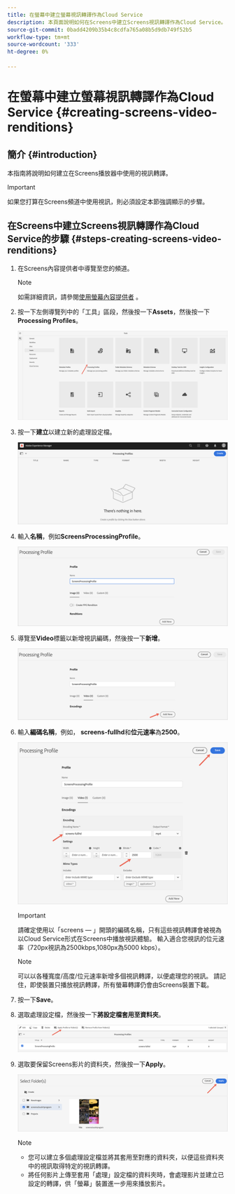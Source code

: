 ```yaml
---
title: 在螢幕中建立螢幕視訊轉譯作為Cloud Service
description: 本頁面說明如何在Screens中建立Screens視訊轉譯作為Cloud Service。
source-git-commit: 0badd4209b35b4c8cdfa765a08b5d9db749f52b5
workflow-type: tm+mt
source-wordcount: '333'
ht-degree: 0%

---
```



# 在螢幕中建立螢幕視訊轉譯作為Cloud Service {#creating-screens-video-renditions}

## 簡介 {#introduction}

本指南將說明如何建立在Screens播放器中使用的視訊轉譯。

>[!IMPORTANT]
>如果您打算在Screens頻道中使用視訊，則必須設定本節強調顯示的步驟。

## 在Screens中建立Screens視訊轉譯作為Cloud Service的步驟 {#steps-creating-screens-video-renditions}

1. 在Screens內容提供者中導覽至您的頻道。

   >[!NOTE]
   >如需詳細資訊，請參閱[使用螢幕內容提供者](https://experienceleague.adobe.com/docs/experience-manager-cloud-service/screens-as-cloud-service/configure-screens-cloud/using-screens-content-provider.html?lang=en#screens-content-provider) 。

1. 按一下左側導覽列中的「工具」區段，然後按一下&#x200B;**Assets**，然後按一下&#x200B;**Processing Profiles**。

   ![](/help/screens-cloud/assets/configure/screens-cp-3.png)

1. 按一下&#x200B;**建立**&#x200B;以建立新的處理設定檔。

   ![](/help/screens-cloud/assets/configure/screens-video-2.png)

1. 輸入&#x200B;**名稱**，例如&#x200B;**ScreensProcessingProfile**。

   ![](/help/screens-cloud/assets/configure/screens-video-3.png)

1. 導覽至&#x200B;**Video**&#x200B;標籤以新增視訊編碼，然後按一下&#x200B;**新增**。

   ![](/help/screens-cloud/assets/configure/screens-video-4a.png)

1. 輸入&#x200B;**編碼名稱**，例如， **screens-fullhd**&#x200B;和&#x200B;**位元速率**&#x200B;為&#x200B;**2500**。

   ![](/help/screens-cloud/assets/configure/screens-video-4.png)

   >[!IMPORTANT]
   >請確定使用以「screens — 」開頭的編碼名稱，只有這些視訊轉譯會被視為以Cloud Service形式在Screens中播放視訊體驗。 輸入適合您視訊的位元速率（720px視訊為2500kbps,1080px為5000 kbps）。

   >[!NOTE]
   >可以以各種寬度/高度/位元速率新增多個視訊轉譯，以便處理您的視訊。 請記住，即使裝置只播放視訊轉譯，所有螢幕轉譯仍會由Screens裝置下載。

1. 按一下&#x200B;**Save**。

1. 選取處理設定檔，然後按一下&#x200B;**將設定檔套用至資料夾**。

   ![](/help/screens-cloud/assets/configure/screens-video-5.png)

1. 選取要保留Screens影片的資料夾，然後按一下&#x200B;**Apply**。

   ![](/help/screens-cloud/assets/configure/screens-video-6.png)

   >[!NOTE]
   >* 您可以建立多個處理設定檔並將其套用至對應的資料夾，以便這些資料夾中的視訊取得特定的視訊轉譯。
   >* 將任何影片上傳至套用「處理」設定檔的資料夾時，會處理影片並建立已設定的轉譯，供「螢幕」裝置進一步用來播放影片。


